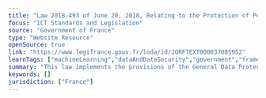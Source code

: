 ```yaml
---
title: "Law 2018-493 of June 20, 2018, Relating to the Protection of Personal Data"
focus: "ICT Standards and Legislation"
source: "Government of France"
type: "Website Resource"
openSource: true
link: "https://www.legifrance.gouv.fr/loda/id/JORFTEXT000037085952"
learnTags: ["machineLearning","dataAndDataSecurity","government","framework","ict","legislationAndLaw"]
summary: "This law implements the provisions of the General Data Protection Regulation (GDPR), outlining the legal framework for which personal data may be collected and processed in France."
keywords: []
jurisdiction: ["France"]
---
```

